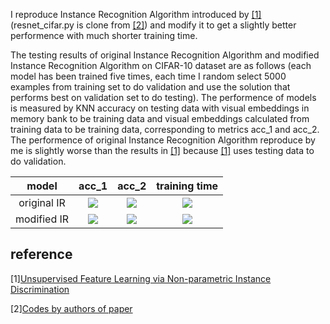 I reproduce Instance Recognition Algorithm introduced by [\[1\]](https://arxiv.org/abs/1805.01978) (resnet_cifar.py is clone from [\[2\]](https://github.com/zhirongw/lemniscate.pytorch)) and modify it to get a slightly better performence with much shorter training time.



The testing results of original Instance Recognition Algorithm and modified Instance Recognition Algorithm on CIFAR-10 dataset are as follows (each model has been trained five times, each time I random select 5000 examples from training set to do validation and use the solution that performs best on validation set to do testing). The performence of models is measured by KNN accuracy on testing data with visual embeddings in memory bank to be training data and visual embeddings calculated from training data to be training data, corresponding to metrics acc_1 and acc_2. The performence of original Instance Recognition Algorithm reproduce by me is slightly worse than the results in [\[1\]](https://arxiv.org/abs/1805.01978) because [\[1\]](https://arxiv.org/abs/1805.01978) uses testing data to do validation.

|model|acc_1|acc_2|training time|
|:----:|:----:|:----:|:----:|
|original IR|![](http://latex.codecogs.com/gif.latex?\\0.791\pm0.002)|![](http://latex.codecogs.com/gif.latex?\\0.786\pm0.002)|![](http://latex.codecogs.com/gif.latex?\\9407\pm1033)|
|modified IR|![](http://latex.codecogs.com/gif.latex?\\0.804\pm0.002)|![](http://latex.codecogs.com/gif.latex?\\0.800\pm0.001)|![](http://latex.codecogs.com/gif.latex?\\4816\pm1162)|

## reference
\[1\][Unsupervised Feature Learning via Non-parametric Instance Discrimination](https://arxiv.org/abs/1805.01978)

\[2\][Codes by authors of paper](https://github.com/zhirongw/lemniscate.pytorch)
